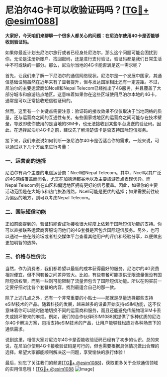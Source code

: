 # 尼泊尔4G卡可以收验证码吗？[[TG💪+ @esim1088](https://t.me/s/esim1088)]

**大家好，今天咱们来聊聊一个很多人都关心的问题：在尼泊尔使用4G卡是否能够收到验证码。**

如果你最近计划去尼泊尔旅行或者已经身处尼泊尔，那么这个问题可能会困扰到你。无论是注册新账户、找回密码，还是进行支付验证，验证码都是我们日常生活中不可或缺的一部分。那么，尼泊尔当地的4G卡能否满足这一需求呢？

首先，让我们来了解一下尼泊尔的通信网络现状。尼泊尔是一个发展中国家，其通信基础设施虽然在近年来有了显著提升，但与发达国家相比还有一定差距。不过，尼泊尔的主要运营商如Ncell和Nepal Telecom已经推出了4G服务，并且覆盖了大部分城市和旅游热点地区。这意味着如果你在这些区域使用尼泊尔本地的4G卡，通常是可以正常接收短信验证码的。

然而，这里有一个关键点需要注意：验证码的接收效果不仅仅取决于当地网络的质量，还与运营商之间的互通性有关。有些国家或地区的运营商之间可能存在技术壁垒，导致即使你使用的是当地的SIM卡，也无法接收到某些平台发送的验证码。因此，在选择尼泊尔4G卡之前，建议先了解清楚该卡是否支持国际短信服务。

接下来，我们来说说如何判断一张尼泊尔4G卡是否适合你的需求。一般来说，可以通过以下几个方面来进行考量：

### 一、运营商的选择

尼泊尔有两个主要的电信运营商：Ncell和Nepal Telecom。其中，Ncell以其广泛的4G网络覆盖而闻名，尤其在加德满都谷地以及主要旅游景点表现优异。而Nepal Telecom则在山区和偏远地区拥有更好的信号覆盖。因此，如果你的主要活动范围是在大城市和热门旅游线路，Ncell可能是更优的选择；如果需要前往较为偏远的地方，则可以考虑Nepal Telecom。

### 二、国际短信功能

正如前面提到的，验证码能否成功接收很大程度上依赖于国际短信功能的支持。你可以直接联系运营商客服询问他们的4G套餐是否包含国际短信服务。另外，也可以通过一些在线论坛或者社交媒体平台查看其他用户的评价和经验分享，以便做出更加明智的选择。

### 三、价格与性价比

当然，作为消费者，我们都希望以最低的成本获得最好的服务。尼泊尔的4G资费相对便宜，但不同套餐之间差异较大。比如，有些套餐可能提供无限流量但没有国际短信权限，而另一些则可能限制了流量但包含了国际短信功能。所以在购买前一定要仔细对比各个套餐的内容，找到最适合自己的那一款。

除了上述几点之外，还有一个非常重要的小贴士——那就是尽量选择那些支持eSIM技术的产品。随着科技的发展，越来越多的设备开始支持eSIM功能，这不仅意味着你可以随时随地切换不同的运营商和服务，而且还能避免传统物理SIM卡丢失或损坏带来的麻烦。例如，我们的合作伙伴ESIM1088就提供了多种优质的尼泊尔4G卡解决方案，包括支持eSIM技术的产品，让用户能够轻松应对各种场景下的通信需求。

说到这里，相信大家对尼泊尔4G卡是否能收验证码已经有了初步的认识。总的来说，在尼泊尔使用4G卡接收验证码是可行的，但也需要根据具体情况做出合理的选择。希望大家都能顺利解决这一问题，享受愉快的旅行体验！

最后，别忘了关注我们的频道[[TG💪+ @esim1088](https://t.me/s/esim1088)]，获取更多关于全球通信领域的实用信息哦！[[TG💪+ @esim1088](https://t.me/s/esim1088) ![Image](https://i.postimg.cc/4NQfJmqS/Snipaste-2025-05-13-00-14-12.png)]